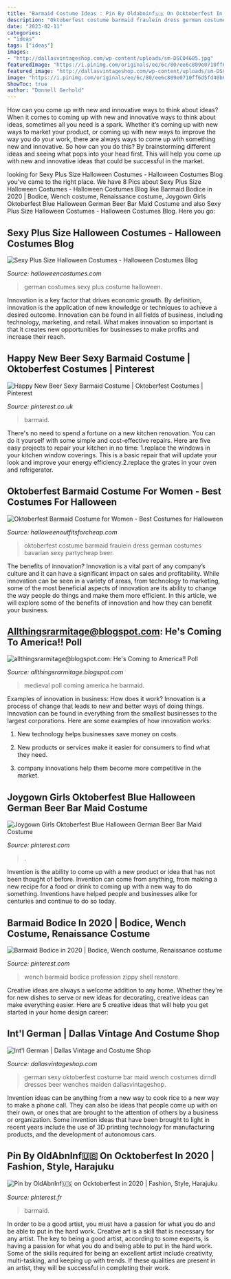 ```yaml
---
title: "Barmaid Costume Ideas : Pin By Oldabninf🇺🇸 On Ocktoberfest In 2020"
description: "Oktoberfest costume barmaid fraulein dress german costumes bavarian sexy partycheap beer"
date: "2023-02-11"
categories:
- "ideas"
tags: ["ideas"]
images:
- "http://dallasvintageshop.com/wp-content/uploads/sm-DSC04605.jpg"
featuredImage: "https://i.pinimg.com/originals/ee/6c/80/ee6c809e0710ff6d5fd40b6f3e02e719.jpg"
featured_image: "http://dallasvintageshop.com/wp-content/uploads/sm-DSC04605.jpg"
image: "https://i.pinimg.com/originals/ee/6c/80/ee6c809e0710ff6d5fd40b6f3e02e719.jpg"
ShowToc: true
author: "Donnell Gerhold"
---
```



How can you come up with new and innovative ways to think about ideas?
When it comes to coming up with new and innovative ways to think about ideas, sometimes all you need is a spark. Whether it’s coming up with new ways to market your product, or coming up with new ways to improve the way you do your work, there are always ways to come up with something new and innovative. So how can you do this? By brainstorming different ideas and seeing what pops into your head first. This will help you come up with new and innovative ideas that could be successful in the market.

	

		
looking for Sexy Plus Size Halloween Costumes - Halloween Costumes Blog you've came to the right place. We have 8 Pics about Sexy Plus Size Halloween Costumes - Halloween Costumes Blog like Barmaid Bodice in 2020 | Bodice, Wench costume, Renaissance costume, Joygown Girls Oktoberfest Blue Halloween German Beer Bar Maid Costume and also Sexy Plus Size Halloween Costumes - Halloween Costumes Blog. Here you go:
		
    
## Sexy Plus Size Halloween Costumes - Halloween Costumes Blog

<img loading=lazy src="https://images.halloweencostumes.com/blog/images/733/3284-1/sexy-german-costumes.jpg" onerror="this.onerror=null;this.src='https://tse1.mm.bing.net/th?id=OIP.rIl8lxgmt1pGOnRFIEinYgHaDH&amp;pid=15.1';" alt="Sexy Plus Size Halloween Costumes - Halloween Costumes Blog">

_Source: halloweencostumes.com_

>german costumes sexy plus costume halloween. 

	

Innovation is a key factor that drives economic growth. By definition, innovation is the application of new knowledge or techniques to achieve a desired outcome. Innovation can be found in all fields of business, including technology, marketing, and retail. What makes innovation so important is that it creates new opportunities for businesses to make profits and increase their reach.

    
## Happy New Beer Sexy Barmaid Costume | Oktoberfest Costumes | Pinterest

<img loading=lazy src="https://s-media-cache-ak0.pinimg.com/originals/3c/fa/20/3cfa20fffb1838c17c0e1f4d626a769d.jpg" onerror="this.onerror=null;this.src='https://tse1.mm.bing.net/th?id=OIP.f3MCxGvr7yx0u3-uKWOEuAHaJI&amp;pid=15.1';" alt="Happy New Beer Sexy Barmaid Costume | Oktoberfest Costumes | Pinterest">

_Source: pinterest.co.uk_

>barmaid. 

	

There's no need to spend a fortune on a new kitchen renovation. You can do it yourself with some simple and cost-effective repairs. Here are five easy projects to repair your kitchen in no time: 1.replace the windows in your kitchen window coverings. This is a basic repair that will update your look and improve your energy efficiency.2.replace the grates in your oven and refrigerator.

    
## Oktoberfest Barmaid Costume For Women - Best Costumes For Halloween

<img loading=lazy src="http://ecx.images-amazon.com/images/I/415Ovl1IyUL.jpg" onerror="this.onerror=null;this.src='https://tse1.mm.bing.net/th?id=OIP.4ClNCq2--pis5MUsKbmthgHaOa&amp;pid=15.1';" alt="Oktoberfest Barmaid Costume for Women - Best Costumes for Halloween">

_Source: halloweenoutfitsforcheap.com_

>oktoberfest costume barmaid fraulein dress german costumes bavarian sexy partycheap beer. 

	

The benefits of innovation?
Innovation is a vital part of any company’s culture and it can have a significant impact on sales and profitability. While innovation can be seen in a variety of areas, from technology to marketing, some of the most beneficial aspects of innovation are its ability to change the way people do things and make them more efficient. In this article, we will explore some of the benefits of innovation and how they can benefit your business.

    
## Allthingsrarmitage@blogspot.com: He&#039;s Coming To America!! Poll

<img loading=lazy src="http://1.bp.blogspot.com/_Cz7KMKqziYk/TAWxTJcdEWI/AAAAAAAAEpo/sh0ElNwDfPQ/s320/medieval.jpg" onerror="this.onerror=null;this.src='https://tse1.mm.bing.net/th?id=OIP.j6kAyePbIz0fmJi7O1o8HAHaK2&amp;pid=15.1';" alt="allthingsrarmitage@blogspot.com: He&#039;s Coming to America!! Poll">

_Source: allthingsrarmitage.blogspot.com_

>medieval poll coming america he barmaid. 

	

Examples of innovation in business: How does it work?
Innovation is a process of change that leads to new and better ways of doing things. Innovation can be found in everything from the smallest businesses to the largest corporations. Here are some examples of how innovation works:
1. New technology helps businesses save money on costs.

2. New products or services make it easier for consumers to find what they need.

3. company innovations help them become more competitive in the market.


    
## Joygown Girls Oktoberfest Blue Halloween German Beer Bar Maid Costume

<img loading=lazy src="https://i.pinimg.com/originals/8b/ea/31/8bea31c7b57c9cbb0277501c891bca4e.jpg" onerror="this.onerror=null;this.src='https://tse2.mm.bing.net/th?id=OIP.k3XulNZgu_2NTR8hGqktQQHaK7&amp;pid=15.1';" alt="Joygown Girls Oktoberfest Blue Halloween German Beer Bar Maid Costume">

_Source: pinterest.com_

>. 

	

Invention is the ability to come up with a new product or idea that has not been thought of before. Invention can come from anything, from making a new recipe for a food or drink to coming up with a new way to do something. Inventions have helped people and businesses alike for centuries and continue to do so today.

    
## Barmaid Bodice In 2020 | Bodice, Wench Costume, Renaissance Costume

<img loading=lazy src="https://i.pinimg.com/originals/f2/49/b1/f249b15a01bf6962b8569bcaddcfe96d.jpg" onerror="this.onerror=null;this.src='https://tse4.mm.bing.net/th?id=OIP.J-op6rXr86pHwaYkP7UJPwHaG4&amp;pid=15.1';" alt="Barmaid Bodice in 2020 | Bodice, Wench costume, Renaissance costume">

_Source: pinterest.com_

>wench barmaid bodice profession zippy shell renstore. 

	

Creative ideas are always a welcome addition to any home. Whether they're for new dishes to serve or new ideas for decorating, creative ideas can make everything easier. Here are 5 creative ideas that will help you get started in your home design career: 

    
## Int&#039;l German | Dallas Vintage And Costume Shop

<img loading=lazy src="http://dallasvintageshop.com/wp-content/uploads/sm-DSC04605.jpg" onerror="this.onerror=null;this.src='https://tse2.mm.bing.net/th?id=OIP.9UguzUyLZTsxnt2kgY53IQAAAA&amp;pid=15.1';" alt="Int&#039;l German | Dallas Vintage and Costume Shop">

_Source: dallasvintageshop.com_

>german sexy oktoberfest costume bar maid wench costumes dirndl dresses beer wenches maiden dallasvintageshop. 

	

Invention ideas can be anything from a new way to cook rice to a new way to make a phone call. They can also be ideas that people come up with on their own, or ones that are brought to the attention of others by a business or organization. Some invention ideas that have been brought to light in recent years include the use of 3D printing technology for manufacturing products, and the development of autonomous cars.

    
## Pin By OldAbnInf🇺🇸 On Ocktoberfest In 2020 | Fashion, Style, Harajuku

<img loading=lazy src="https://i.pinimg.com/originals/ee/6c/80/ee6c809e0710ff6d5fd40b6f3e02e719.jpg" onerror="this.onerror=null;this.src='https://tse3.mm.bing.net/th?id=OIP.bkTK_VbShnjkQK4KjE9dwAHaLM&amp;pid=15.1';" alt="Pin by OldAbnInf🇺🇸 on Ocktoberfest in 2020 | Fashion, Style, Harajuku">

_Source: pinterest.fr_

>barmaid. 

	

In order to be a good artist, you must have a passion for what you do and be able to put in the hard work.
Creative art is a skill that is necessary for any artist. The key to being a good artist, according to some experts, is having a passion for what you do and being able to put in the hard work. Some of the skills required for being an excellent artist include creativity, multi-tasking, and keeping up with trends. If these qualities are present in an artist, they will be successful in completing their work.

